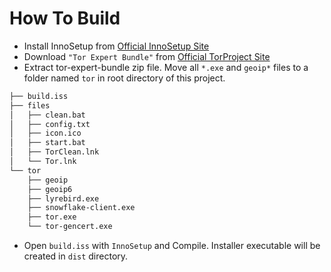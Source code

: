 # How To Build

- Install InnoSetup from [Official InnoSetup Site](https://jrsoftware.org/isdl.php#stable)
- Download `"Tor Expert Bundle"` from [Official TorProject Site](https://www.torproject.org/download/tor/)
- Extract tor-expert-bundle zip file. Move all `*.exe` and `geoip*` files to a folder named `tor` in root directory of this project.

``` Bash
├── build.iss
├── files
│   ├── clean.bat
│   ├── config.txt
│   ├── icon.ico
│   ├── start.bat
│   ├── TorClean.lnk
│   └── Tor.lnk
└── tor
    ├── geoip
    ├── geoip6
    ├── lyrebird.exe
    ├── snowflake-client.exe
    ├── tor.exe
    └── tor-gencert.exe
```

- Open `build.iss` with `InnoSetup` and Compile. Installer executable will be created in `dist` directory.
